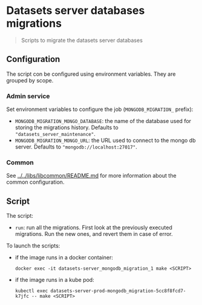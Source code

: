 # Datasets server databases migrations

> Scripts to migrate the datasets server databases

## Configuration

The script con be configured using environment variables. They are grouped by scope.

### Admin service

Set environment variables to configure the job (`MONGODB_MIGRATION_` prefix):

- `MONGODB_MIGRATION_MONGO_DATABASE`: the name of the database used for storing the migrations history. Defaults to `"datasets_server_maintenance"`.
- `MONGODB_MIGRATION_MONGO_URL`: the URL used to connect to the mongo db server. Defaults to `"mongodb://localhost:27017"`.

### Common

See [../../libs/libcommon/README.md](../../libs/libcommon/README.md) for more information about the common configuration.

## Script

The script:

- `run`: run all the migrations. First look at the previously executed migrations. Run the new ones, and revert them in case of error.

To launch the scripts:

- if the image runs in a docker container:

  ```shell
  docker exec -it datasets-server_mongodb_migration_1 make <SCRIPT>
  ```

- if the image runs in a kube pod:

  ```shell
  kubectl exec datasets-server-prod-mongodb_migration-5cc8f8fcd7-k7jfc -- make <SCRIPT>
  ```
